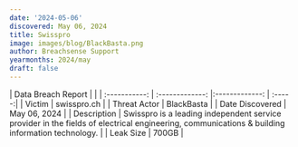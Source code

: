 ```yaml
---
date: '2024-05-06'
discovered: May 06, 2024
title: Swisspro
image: images/blog/BlackBasta.png
author: Breachsense Support
yearmonths: 2024/may
draft: false
---
```


| Data Breach Report           |              | 
| :-----------: | :-------------:     |:-------------:    | :-----:|
| Victim      | swisspro.ch      | 
| Threat Actor      | BlackBasta      | 
| Date Discovered      | May 06, 2024      | 
| Description      | Swisspro is a leading independent service provider in the fields of electrical engineering, communications & building information technology.      | 
| Leak Size      | 700GB      | 

